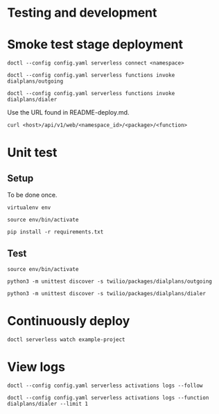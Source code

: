 # Testing and development

# Smoke test stage deployment

    doctl --config config.yaml serverless connect <namespace>

    doctl --config config.yaml serverless functions invoke dialplans/outgoing
    
    doctl --config config.yaml serverless functions invoke dialplans/dialer

Use the URL found in README-deploy.md.

    curl <host>/api/v1/web/<namespace_id>/<package>/<function>

# Unit test

## Setup

To be done once.

    virtualenv env
    
    source env/bin/activate
    
    pip install -r requirements.txt
        
## Test

    source env/bin/activate
    
    python3 -m unittest discover -s twilio/packages/dialplans/outgoing
    
    python3 -m unittest discover -s twilio/packages/dialplans/dialer

# Continuously deploy

    doctl serverless watch example-project

# View logs

    doctl --config config.yaml serverless activations logs --follow

    doctl --config config.yaml serverless activations logs --function dialplans/dialer --limit 1
